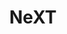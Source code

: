---
title: NeXT
layout: tag
permalink: /retro_computers/next/
entries_layout: grid
taxonomy: next
excerpt: NeXT Computer
header:
  image: /assets/images/retro-next-serhii-butenko-zx2Vc1zPDIs-unsplash.jpg
  #overlay_filter: 0.5
  #overlay_color: "#222"
---